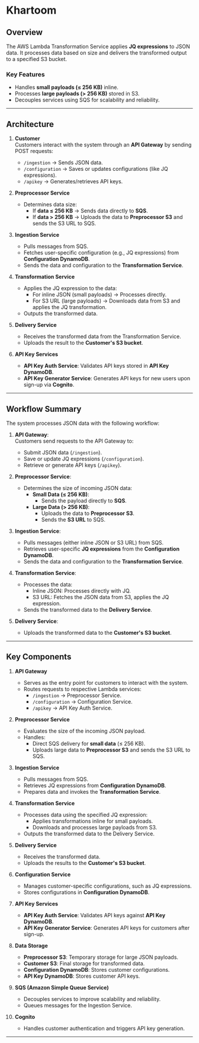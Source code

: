 # **Khartoom**

## Overview
The AWS Lambda Transformation Service applies **JQ expressions** to JSON data. It processes data based on size and delivers the transformed output to a specified S3 bucket.

### Key Features
- Handles **small payloads (≤ 256 KB)** inline.
- Processes **large payloads (> 256 KB)** stored in S3.
- Decouples services using SQS for scalability and reliability.

---

## Architecture

1. **Customer**  
   Customers interact with the system through an **API Gateway** by sending POST requests:  
   - `/ingestion` → Sends JSON data.  
   - `/configuration` → Saves or updates configurations (like JQ expressions).  
   - `/apikey` → Generates/retrieves API keys.

2. **Preprocessor Service**  
   - Determines data size:  
     - If **data ≤ 256 KB** → Sends data directly to **SQS**.  
     - If **data > 256 KB** → Uploads the data to **Preprocessor S3** and sends the S3 URL to SQS.

3. **Ingestion Service**  
   - Pulls messages from SQS.  
   - Fetches user-specific configuration (e.g., JQ expressions) from **Configuration DynamoDB**.  
   - Sends the data and configuration to the **Transformation Service**.

4. **Transformation Service**  
   - Applies the JQ expression to the data:  
     - For inline JSON (small payloads) → Processes directly.  
     - For S3 URL (large payloads) → Downloads data from S3 and applies the JQ transformation.  
   - Outputs the transformed data.

5. **Delivery Service**  
   - Receives the transformed data from the Transformation Service.  
   - Uploads the result to the **Customer's S3 bucket**.

6. **API Key Services**  
   - **API Key Auth Service**: Validates API keys stored in **API Key DynamoDB**.  
   - **API Key Generator Service**: Generates API keys for new users upon sign-up via **Cognito**.

---

## Workflow Summary

The system processes JSON data with the following workflow:

1. **API Gateway**:  
   Customers send requests to the API Gateway to:  
   - Submit JSON data (`/ingestion`).  
   - Save or update JQ expressions (`/configuration`).  
   - Retrieve or generate API keys (`/apikey`).

2. **Preprocessor Service**:  
   - Determines the size of incoming JSON data:  
     - **Small Data (≤ 256 KB)**:  
       - Sends the payload directly to **SQS**.  
     - **Large Data (> 256 KB)**:  
       - Uploads the data to **Preprocessor S3**.  
       - Sends the **S3 URL** to SQS.

3. **Ingestion Service**:  
   - Pulls messages (either inline JSON or S3 URL) from SQS.  
   - Retrieves user-specific **JQ expressions** from the **Configuration DynamoDB**.  
   - Sends the data and configuration to the **Transformation Service**.

4. **Transformation Service**:  
   - Processes the data:  
     - Inline JSON: Processes directly with JQ.  
     - S3 URL: Fetches the JSON data from S3, applies the JQ expression.  
   - Sends the transformed data to the **Delivery Service**.

5. **Delivery Service**:  
   - Uploads the transformed data to the **Customer's S3 bucket**.

---

## Key Components

1. **API Gateway**  
   - Serves as the entry point for customers to interact with the system.  
   - Routes requests to respective Lambda services:
     - `/ingestion` → Preprocessor Service.  
     - `/configuration` → Configuration Service.  
     - `/apikey` → API Key Auth Service.

2. **Preprocessor Service**  
   - Evaluates the size of the incoming JSON payload.  
   - Handles:  
     - Direct SQS delivery for **small data** (≤ 256 KB).  
     - Uploads large data to **Preprocessor S3** and sends the S3 URL to SQS.

3. **Ingestion Service**  
   - Pulls messages from SQS.  
   - Retrieves JQ expressions from **Configuration DynamoDB**.  
   - Prepares data and invokes the **Transformation Service**.

4. **Transformation Service**  
   - Processes data using the specified JQ expression:  
     - Applies transformations inline for small payloads.  
     - Downloads and processes large payloads from S3.  
   - Outputs the transformed data to the Delivery Service.

5. **Delivery Service**  
   - Receives the transformed data.  
   - Uploads the results to the **Customer's S3 bucket**.

6. **Configuration Service**  
   - Manages customer-specific configurations, such as JQ expressions.  
   - Stores configurations in **Configuration DynamoDB**.

7. **API Key Services**  
   - **API Key Auth Service**: Validates API keys against **API Key DynamoDB**.  
   - **API Key Generator Service**: Generates API keys for customers after sign-up.

8. **Data Storage**  
   - **Preprocessor S3**: Temporary storage for large JSON payloads.  
   - **Customer S3**: Final storage for transformed data.  
   - **Configuration DynamoDB**: Stores customer configurations.  
   - **API Key DynamoDB**: Stores customer API keys.

9. **SQS (Amazon Simple Queue Service)**  
   - Decouples services to improve scalability and reliability.  
   - Queues messages for the Ingestion Service.

10. **Cognito**  
    - Handles customer authentication and triggers API key generation.

---
